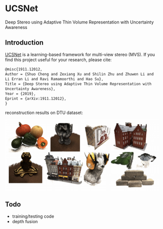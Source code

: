 # UCSNet
Deep Stereo using Adaptive Thin Volume Representation with Uncertainty Awareness

## Introduction
[UCSNet](https://arxiv.org/abs/1911.12012) is a learning-based framework for multi-view stereo (MVS). If you find this project useful for your research, please cite: 

```
@misc{1911.12012,
Author = {Shuo Cheng and Zexiang Xu and Shilin Zhu and Zhuwen Li and Li Erran Li and Ravi Ramamoorthi and Hao Su},
Title = {Deep Stereo using Adaptive Thin Volume Representation with Uncertainty Awareness},
Year = {2019},
Eprint = {arXiv:1911.12012},
}
```

reconstruction results on DTU dataset:

![dtu](results/dtu.png)

## Todo
* training/testing code
* depth fusion
